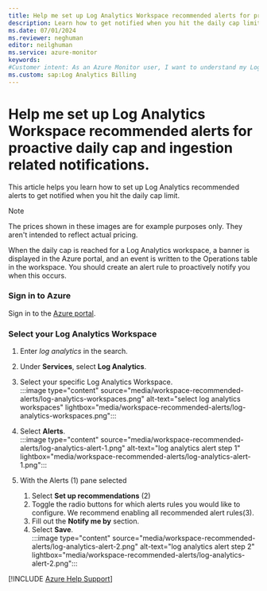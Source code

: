 ```yaml
---
title: Help me set up Log Analytics Workspace recommended alerts for proactive daily cap and ingestion related notifications.
description: Learn how to get notified when you hit the daily cap limit.
ms.date: 07/01/2024
ms.reviewer: neghuman
editor: neilghuman
ms.service: azure-monitor
keywords:
#Customer intent: As an Azure Monitor user, I want to understand my Log Analytics workspace's bill including what's included in the cost and how to read the detailed usage reports.
ms.custom: sap:Log Analytics Billing
---
```

# Help me set up Log Analytics Workspace recommended alerts for proactive daily cap and ingestion related notifications.

This article helps you learn how to set up Log Analytics recommended alerts to get notified when you hit the daily cap limit.

> [!NOTE]
> The prices shown in these images are for example purposes only. They aren't intended to reflect actual pricing.

When the daily cap is reached for a Log Analytics workspace, a banner is displayed in the Azure portal, and an event is written to the Operations table in the workspace. You should create an alert rule to proactively notify you when this occurs.

<!-- Sign into the Azure portal to get started.

1. In the Azure portal, navigate to your Log Analytics resource. -->
### Sign in to Azure

Sign in to the [Azure portal](https://portal.azure.com).

### Select your Log Analytics Workspace

1. Enter *log analytics* in the search.
1. Under **Services**, select **Log Analytics**.

1. Select your specific Log Analytics Workspace.  
:::image type="content" source="media/workspace-recommended-alerts/log-analytics-workspaces.png" alt-text="select log analytics workspaces" lightbox="media/workspace-recommended-alerts/log-analytics-workspaces.png":::

1. Select **Alerts**.  
:::image type="content" source="media/workspace-recommended-alerts/log-analytics-alert-1.png" alt-text="log analytics alert step 1" lightbox="media/workspace-recommended-alerts/log-analytics-alert-1.png":::

1. With the Alerts (1) pane selected
    1. Select **Set up recommendations** (2)
    1. Toggle the radio buttons for which alerts rules you would like to configure. We recommend enabling all recommended alert rules(3).
    1. Fill out the **Notify me by** section.
    1. Select **Save**.  
    :::image type="content" source="media/workspace-recommended-alerts/log-analytics-alert-2.png" alt-text="log analytics alert step 2" lightbox="media/workspace-recommended-alerts/log-analytics-alert-2.png":::

[!INCLUDE [Azure Help Support](../../../../includes/azure-help-support.md)]

